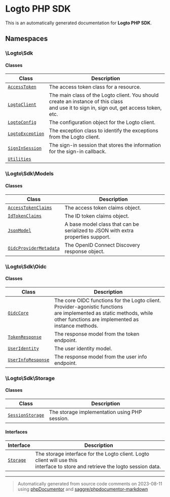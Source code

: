 


# Logto PHP SDK



This is an automatically generated documentation for **Logto PHP SDK**.


## Namespaces


### \Logto\Sdk

#### Classes

| Class | Description |
|-------|-------------|
| [`AccessToken`](./classes/Logto/Sdk/AccessToken.md) | The access token class for a resource.|
| [`LogtoClient`](./classes/Logto/Sdk/LogtoClient.md) | The main class of the Logto client. You should create an instance of this class<br />and use it to sign in, sign out, get access token, etc.|
| [`LogtoConfig`](./classes/Logto/Sdk/LogtoConfig.md) | The configuration object for the Logto client.|
| [`LogtoException`](./classes/Logto/Sdk/LogtoException.md) | The exception class to identify the exceptions from the Logto client.|
| [`SignInSession`](./classes/Logto/Sdk/SignInSession.md) | The sign-in session that stores the information for the sign-in callback.|
| [`Utilities`](./classes/Logto/Sdk/Utilities.md) | |




### \Logto\Sdk\Models

#### Classes

| Class | Description |
|-------|-------------|
| [`AccessTokenClaims`](./classes/Logto/Sdk/Models/AccessTokenClaims.md) | The access token claims object.|
| [`IdTokenClaims`](./classes/Logto/Sdk/Models/IdTokenClaims.md) | The ID token claims object.|
| [`JsonModel`](./classes/Logto/Sdk/Models/JsonModel.md) | A base model class that can be serialized to JSON with extra<br />properties support.|
| [`OidcProviderMetadata`](./classes/Logto/Sdk/Models/OidcProviderMetadata.md) | The OpenID Connect Discovery response object.|




### \Logto\Sdk\Oidc

#### Classes

| Class | Description |
|-------|-------------|
| [`OidcCore`](./classes/Logto/Sdk/Oidc/OidcCore.md) | The core OIDC functions for the Logto client. Provider-agonistic functions<br />are implemented as static methods, while other functions are implemented as<br />instance methods.|
| [`TokenResponse`](./classes/Logto/Sdk/Oidc/TokenResponse.md) | The response model from the token endpoint.|
| [`UserIdentity`](./classes/Logto/Sdk/Oidc/UserIdentity.md) | The user identity model.|
| [`UserInfoResponse`](./classes/Logto/Sdk/Oidc/UserInfoResponse.md) | The response model from the user info endpoint.|




### \Logto\Sdk\Storage

#### Classes

| Class | Description |
|-------|-------------|
| [`SessionStorage`](./classes/Logto/Sdk/Storage/SessionStorage.md) | The storage implementation using PHP session.|



#### Interfaces

| Interface | Description |
|-----------|-------------|
| [`Storage`](./classes/Logto/Sdk/Storage/Storage.md) | The storage interface for the Logto client. Logto client will use this<br />interface to store and retrieve the logto session data.|



***
> Automatically generated from source code comments on 2023-08-11 using [phpDocumentor](http://www.phpdoc.org/) and [saggre/phpdocumentor-markdown](https://github.com/Saggre/phpDocumentor-markdown)
